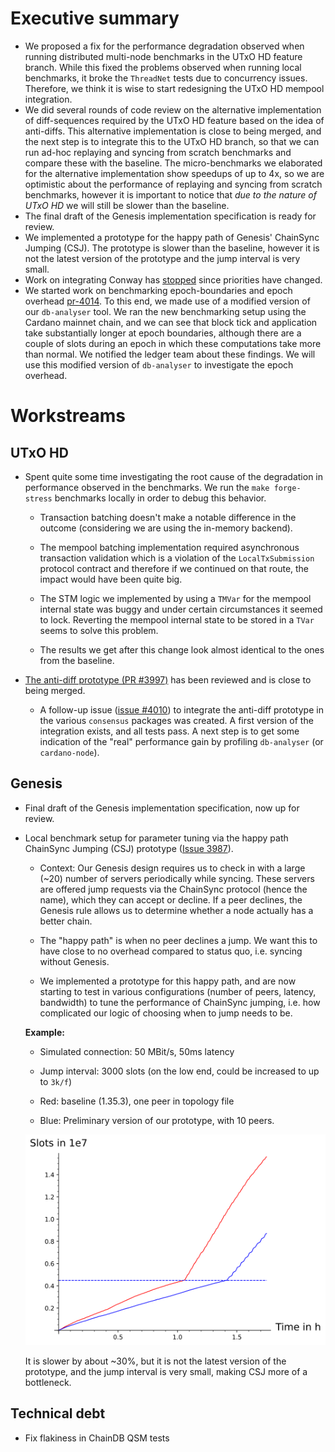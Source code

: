 # Executive summary

- We proposed a fix for the performance degradation observed when running
  distributed multi-node benchmarks in the UTxO HD feature branch. While this
  fixed the problems observed when running local benchmarks, it broke the
  `ThreadNet` tests due to concurrency issues. Therefore, we think it is wise to
  start redesigning the UTxO HD mempool integration.
- We did several rounds of code review on the alternative implementation of
  diff-sequences required by the UTxO HD feature based on the idea of
  anti-diffs. This alternative implementation is close to being merged, and the
  next step is to integrate this to the UTxO HD branch, so that we can run
  ad-hoc replaying and syncing from scratch benchmarks and compare these with
  the baseline. The micro-benchmarks we elaborated for the alternative
  implementation show speedups of up to 4x, so we are optimistic about the
  performance of replaying and syncing from scratch benchmarks, however it is
  important to notice that *due to the nature of UTxO HD* we will still be
  slower than the baseline.
- The final draft of the Genesis implementation specification is ready for
  review.
- We implemented a prototype for the happy path of Genesis' ChainSync Jumping
  (CSJ). The prototype is slower than the baseline, however it is not the latest
  version of the prototype and the jump interval is very small.
- Work on integrating Conway has [stopped][nicks-comment-conway] since
  priorities have changed.
- We started work on benchmarking epoch-boundaries and epoch overhead
  [pr-4014][pr-4014]. To this end, we made use of a modified version of our
  `db-analyser` tool. We ran the new benchmarking setup using the Cardano
  mainnet chain, and we can see that block tick and application take
  substantially longer at epoch boundaries, although there are a couple of slots
  during an epoch in which these computations take more than normal. We notified
  the ledger team about these findings. We will use this modified version of
  `db-analyser` to investigate the epoch overhead.


# Workstreams

## UTxO HD

 - Spent quite some time investigating the root cause of the degradation in
   performance observed in the benchmarks. We run the `make forge-stress`
   benchmarks locally in order to debug this behavior.

    - Transaction batching doesn't make a notable difference in the outcome
      (considering we are using the in-memory backend).

    - The mempool batching implementation required asynchronous transaction
      validation which is a violation of the `LocalTxSubmission` protocol
      contract and therefore if we continued on that route, the impact would
      have been quite big.

    - The STM logic we implemented by using a `TMVar` for the mempool internal
      state was buggy and under certain circumstances it seemed to lock.
      Reverting the mempool internal state to be stored in a `TVar` seems to
      solve this problem.

    - The results we get after this change look almost identical to the ones
      from the baseline.

  - [The anti-diff prototype (PR
    #3997)](https://github.com/input-output-hk/ouroboros-network/pull/3997) has
    been reviewed and is close to being merged.

    - A follow-up issue ([issue
      #4010](https://github.com/input-output-hk/ouroboros-network/issues/4010))
      to integrate the anti-diff prototype in the various `consensus` packages
      was created. A first version of the integration exists, and all tests
      pass. A next step is to get some indication of the "real" performance gain
      by profiling `db-analyser` (or `cardano-node`).

## Genesis

 - Final draft of the Genesis implementation specification, now up for review.

 - Local benchmark setup for parameter tuning via the happy path ChainSync
   Jumping (CSJ) prototype ([Issue 3987][issue-3987]).

    - Context: Our Genesis design requires us to check in with a large (~20)
      number of servers periodically while syncing. These servers are offered
      jump requests via the ChainSync protocol (hence the name), which they can
      accept or decline. If a peer declines, the Genesis rule allows us to
      determine whether a node actually has a better chain.

    - The "happy path" is when no peer declines a jump. We want this to have
      close to no overhead compared to status quo, i.e. syncing without Genesis.

    - We implemented a prototype for this happy path, and are now starting to
      test in various configurations (number of peers, latency, bandwidth) to
      tune the performance of ChainSync jumping, i.e. how complicated our logic
      of choosing when to jump needs to be.

    **Example:**

     - Simulated connection: 50 MBit/s, 50ms latency

     - Jump interval: 3000 slots (on the low end, could be increased to up to
       `3k/f`)

     - Red: baseline (1.35.3), one peer in topology file

     - Blue: Preliminary version of our prototype, with 10 peers.

    ![](/images/happy-path-csj-prototype-prelim.svg)

    It is slower by about ~30%, but it is not the latest version of the
    prototype, and the jump interval is very small, making CSJ more of a
    bottleneck.

## Technical debt

- Fix flakiness in ChainDB QSM tests

[issue-3987]: https://github.com/input-output-hk/ouroboros-network/issues/3987
[nicks-comment-conway]: https://github.com/input-output-hk/ouroboros-network/pull/3971#issuecomment-1252524031
[pr-4014]: https://github.com/input-output-hk/ouroboros-network/pull/4014
